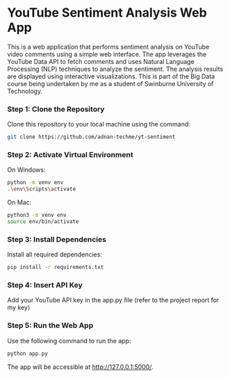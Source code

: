 # YouTube Sentiment Analysis Web App

This is a web application that performs sentiment analysis on YouTube video comments using a simple web interface. The app leverages the YouTube Data API to fetch comments and uses Natural Language Processing (NLP) techniques to analyze the sentiment. The analysis results are displayed using interactive visualizations. This is part of the Big Data course being undertaken by me as a student of Swinburne University of Technology.

### **Step 1: Clone the Repository**

Clone this repository to your local machine using the command:

```bash
git clone https://github.com/adnan-techme/yt-sentiment
```
### **Step 2: Activate Virtual Environment**
On Windows:
```bash
python -m venv env
.\env\Scripts\activate
```
On Mac:
```bash
python3 -m venv env
source env/bin/activate
```
### **Step 3: Install Dependencies**
Install all required dependencies:
```bash
pip install -r requirements.txt
```
### **Step 4: Insert API Key**
Add your YouTube API key in the app.py file (refer to the project report for my key)
### **Step 5: Run the Web App**
Use the following command to run the app:
```bash
python app.py
```
The app will be accessible at http://127.0.0.1:5000/. 

